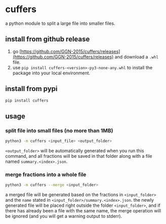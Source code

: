 # cuffers
a python module to split a large file into smaller files.

## install from github release
1. go [https://github.com/GGN-2015/cuffers/releases](https://github.com/GGN-2015/cuffers/releases) and download a `.whl` file.
2. use `pip install cuffers-<version>-py3-none-any.whl` to install the package into your local environment.

## install from pypi

```bash
pip install cuffers
```

## usage

### split file into small files (no more than 1MB)
```bash
python3 -m cuffers <input_file> <output_folder>
```
`<output_folder>` will be automatically generated when you run this command, and all fractions will be saved in that folder along with a file named `summary.<index>.json`.

### merge fractions into a whole file
```bash
python3 -m cuffers --merge <input_folder>
```
a merged file will be generated based on the fractions in `<input_folder>` and the `name` stated in `<input_folder>/summary.<index>.json`. the newly generated file will be placed right outside the folder `<input_folder>`, and if there has already been a file with the same name, the merge operation will be ignored (and you will get a warning output to stderr).
